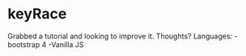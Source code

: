 # keyRace
Grabbed a tutorial and looking to improve it. Thoughts?
Languages:
-bootstrap 4
-Vanilla JS

